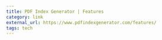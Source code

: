 ```yaml
---
title: PDF Index Generator | Features
category: link
external_url: https://www.pdfindexgenerator.com/features/
tags: tech
---
```

